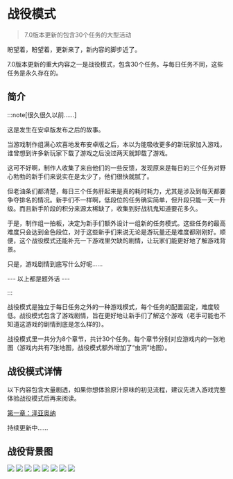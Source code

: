 # 战役模式

> 7.0版本更新的包含30个任务的大型活动

盼望着，盼望着，更新来了，新内容的脚步近了。

7.0版本更新的重大内容之一是战役模式，包含30个任务。与每日任务不同，这些任务是永久存在的。

## 简介

:::note[很久很久以前……]

这是发生在安卓版发布之后的故事。

当游戏制作组满心欢喜地发布安卓版之后，本以为能吸收更多的新玩家加入游戏，谁曾想到许多新玩家下载了游戏之后没过两天就卸载了游戏。

这可不好啊，制作人收集了来自他们的一些反馈，发现原来是每日的三个任务对野心勃勃的新手们来说实在是太少了，他们很快就腻了。

但老油条们都清楚，每日三个任务肝起来是真的耗时耗力，尤其是涉及到每天都要争夺排名的情况。新手们不一样啊，低段位的任务确实简单，但升段只能一天一升级。而且新手阶段的积分来源太稀缺了，收集到好战机鬼知道要花多久。

于是，制作组一拍板，决定为新手们额外设计一组新的任务模式。这些任务的最高难度只会达到金色段位，对于这些新手们来说无论是游玩量还是难度都刚刚好。顺便，这个战役模式还能补充一下游戏里欠缺的剧情，让玩家们能更好地了解游戏背景。

只是，游戏剧情到底写什么好呢……

--- 以上都是题外话 ---

:::

战役模式是独立于每日任务之外的一种游戏模式，每个任务的配置固定，难度较低。战役模式包含了游戏剧情，旨在更好地让新手们了解这个游戏（老手可能也不知道这游戏的剧情到底是怎么样的）。

战役模式里一共分为8个章节，共计30个任务。每个章节分别对应游戏内的一张地图（游戏内共有7张地图，战役模式额外增加了“虫洞”地图）。

## 战役模式详情

以下内容包含大量剧透，如果你想体验原汁原味的初见流程，建议先进入游戏完整体验战役模式后再来阅读。

[第一章：泽亚奥纳](Chapter1.md)

持续更新中……

## 战役背景图

<img src="/Campaign/za.png" style={{zoom:0.5}}/>
<img src="/Campaign/gp.png" style={{zoom:0.5}}/>
<img src="/Campaign/wh.png" style={{zoom:0.5}}/>
<img src="/Campaign/arc.png" style={{zoom:0.5}}/>
<img src="/Campaign/cm.png" style={{zoom:0.5}}/>
<img src="/Campaign/bs.png" style={{zoom:0.5}}/>
<img src="/Campaign/df.png" style={{zoom:0.5}}/>
<img src="/Campaign/pa.png" style={{zoom:0.5}}/>